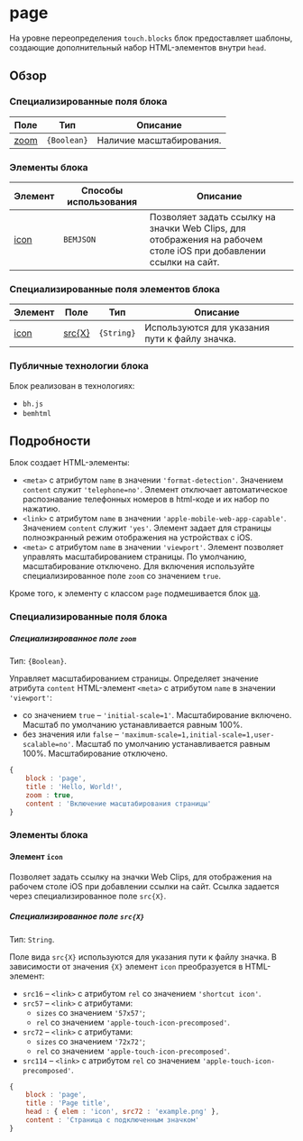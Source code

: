 ﻿# page

На уровне переопределения `touch.blocks` блок предоставляет шаблоны, создающие дополнительный набор HTML-элементов внутри `head`.

## Обзор

### Специализированные поля блока

| Поле | Тип | Описание |
| ---- | --- | -------- |
| <a href="#elems-meta-declfields-zoom">zoom</a> | `{Boolean}` | Наличие масштабирования. |

### Элементы блока

| Элемент | Способы использования | Описание |
| ------- | --------------------- | -------- |
| <a href="#elems-icon">icon</a> | `BEMJSON` | Позволяет задать ссылку на значки Web Clips, для отображения на рабочем столе iOS при добавлении ссылки на сайт. |

### Специализированные поля элементов блока

| Элемент | Поле | Тип | Описание |
| ------- | ---- | --- | -------- |
| <a href="#elems-icon">icon</a> | <a href="#elems-icon-declfields-src">src{X}</a> | `{String}` | Используются для указания пути к файлу значка. |

### Публичные технологии блока

Блок реализован в технологиях:

* `bh.js`
* `bemhtml`

## Подробности

Блок создает HTML-элементы:

* `<meta>` с атрибутом `name` в значении `'format-detection'`. Значением `content` служит `'telephone=no'`. Элемент отключает автоматическое распознавание телефонных номеров в html-коде и их набор по нажатию.
* `<link>` с атрибутом `name` в значении `'apple-mobile-web-app-capable'`. Значением `content` служит `'yes'`. Элемент задает для страницы полноэкранный режим отображения на устройствах с iOS.
* `<meta>` с атрибутом `name` в значении `'viewport'`. Элемент позволяет управлять масштабированием страницы. По умолчанию, масштабирование отключено. Для включения используйте специализированное поле `zoom` со значением `true`.

Кроме того, к элементу <body> с классом `page` подмешивается блок [ua](https://github.com/bem/bem-core/blob/v2/desktop.blocks/ua/ua.ru.md).

<a name="declfields"></a>
### Специализированные поля блока

<a name="declfields-zoom"></a>
##### Специализированное поле `zoom`

Тип: `{Boolean}`.

Управляет масштабированием страницы. Определяет значение атрибута `content` HTML-элемент `<meta>` с атрибутом `name` в значении `'viewport'`:

* со значением `true` – `'initial-scale=1'`. Масштабирование включено. Масштаб по умолчанию устанавливается равным 100%.
* без значения или `false` – `'maximum-scale=1,initial-scale=1,user-scalable=no'`. Масштаб по умолчанию устанавливается равным 100%. Масштабирование отключено.

```js
{
    block : 'page',
    title : 'Hello, World!',
    zoom : true,
    content : 'Включение масштабирования страницы'
}
```


<a name="elems"></a>
### Элементы блока

<a name="elems-icon"></a>
#### Элемент `icon` 

Позволяет задать ссылку на значки Web Clips, для отображения на рабочем столе iOS при добавлении ссылки на сайт. Ссылка задается через специализированное поле `src{X}`.

<a name="elems-icon-declfields-src"></a>
##### Специализированное поле `src{X}`

Тип: `String`.

Поле вида `src{X}` используются для указания пути к файлу значка. В зависимости от значения `{X}` элемент `icon` преобразуется в HTML-элемент:

* `src16` – `<link>` c атрибутом `rel` со значением `'shortcut icon'`. 
* `src57` – `<link>` c атрибутами: 
    * `sizes` со значением `'57x57'`;
    * `rel` со значением `'apple-touch-icon-precomposed'`. 
* `src72` – `<link>` c атрибутами: 
    * `sizes` со значением `'72x72'`;
    * `rel` со значением `'apple-touch-icon-precomposed'`. 
* `src114` – `<link>` c атрибутом `rel` со значением `'apple-touch-icon-precomposed'`. 

```js
{
    block : 'page',
    title : 'Page title',
    head : { elem : 'icon', src72 : 'example.png' },
    content : 'Страница с подключенным значком'
}
```
